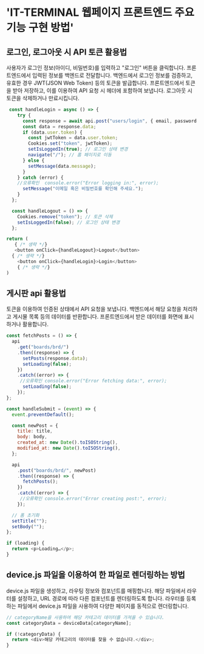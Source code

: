 # 'IT-TERMINAL 웹페이지 프론트엔드 주요 기능 구현 방법'

## 로그인, 로그아웃 시 API 토큰 활용법

사용자가 로그인 정보(아이디, 비밀번호)를 입력하고 "로그인" 버튼을 클릭합니다.
프론트엔드에서 입력된 정보를 백엔드로 전달합니다.
백엔드에서 로그인 정보를 검증하고, 유효한 경우 JWT(JSON Web Token) 등의 토큰을 발급합니다.
프론트엔드에서 토큰을 받아 저장하고, 이를 이용하여 API 요청 시 헤더에 포함하여 보냅니다.
로그아웃 시 토큰을 삭제하거나 만료시킵니다.

```js
 const handleLogin = async () => {
    try {
      const response = await api.post("users/login", { email, password });
      const data = response.data;
      if (data.user.token) {
        const jwtToken = data.user.token;
        Cookies.set("token", jwtToken);
        setIsLoggedIn(true); // 로그인 상태 변경
        navigate("/"); // 홈 페이지로 이동
      } else {
        setMessage(data.message);
      }
    } catch (error) {
    //오류확인  console.error("Error logging in:", error);
      setMessage("이메일 혹은 비밀번호를 확인해 주세요.");
    }
  };

  const handleLogout = () => {
    Cookies.remove("token"); // 토큰 삭제
    setIsLoggedIn(false); // 로그인 상태 변경
  };

return (
   { /* 생략 */}
   <button onClick={handleLogout}>Logout</button>
  { /* 생략 */}
    <button onClick={handleLogin}>Login</button>
    { /* 생략 */}
)
```

## 게시판 api 활용법

토큰을 이용하여 인증된 상태에서 API 요청을 보냅니다.
백엔드에서 해당 요청을 처리하고 게시물 목록 등의 데이터를 반환합니다.
프론트엔드에서 받은 데이터를 화면에 표시하거나 활용합니다.

```js
const fetchPosts = () => {
  api
    .get("boards/brd/")
    .then((response) => {
      setPosts(response.data);
      setLoading(false);
    })
    .catch((error) => {
     //오류확인 console.error("Error fetching data:", error);
      setLoading(false);
    });
};

const handleSubmit = (event) => {
  event.preventDefault();

  const newPost = {
    title: title,
    body: body,
    created_at: new Date().toISOString(),
    modified_at: new Date().toISOString(),
  };

  api
    .post("boards/brd/", newPost)
    .then((response) => {
      fetchPosts();
    })
    .catch((error) => {
     //오류확인 console.error("Error creating post:", error);
    });

  // 폼 초기화
  setTitle("");
  setBody("");
};

if (loading) {
  return <p>Loading…</p>;
}
```

## device.js 파일을 이용하여 한 파일로 렌더링하는 방법

device.js 파일을 생성하고, 라우팅 정보와 컴포넌트를 매핑합니다.
해당 파일에서 라우터를 설정하고, URL 경로에 따라 다른 컴포넌트를 렌더링하도록 합니다.
라우터를 등록하는 파일에서 device.js 파일을 사용하여 다양한 페이지를 동적으로 렌더링합니다.

```js
// categoryName을 사용하여 해당 카테고리 데이터를 가져올 수 있습니다.
const categoryData = deviceData[categoryName];

if (!categoryData) {
  return <div>해당 카테고리의 데이터를 찾을 수 없습니다.</div>;
}
```
